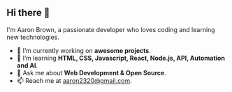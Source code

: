 ## Hi there 👋

I'm Aaron Brown, a passionate developer who loves coding and learning new technologies. 

- 🔭 I’m currently working on **awesome projects**.
- 🌱 I’m learning **HTML, CSS, Javascript, React, Node.js, API, Automation and AI**.
- 💬 Ask me about **Web Development & Open Source**.
- 📫 Reach me at [aaron2320@gmail.com](mailto:aaron2320@gmail.com).
